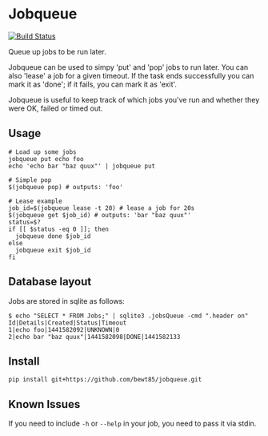 # Jobqueue

[![Build Status](https://travis-ci.org/bewt85/jobqueue.svg?branch=master)](https://travis-ci.org/bewt85/jobqueue)

Queue up jobs to be run later.

Jobqueue can be used to simpy 'put' and 'pop' jobs to run later.
You can also 'lease' a job for a given timeout.  If the task ends 
successfully you can mark it as 'done'; if it fails, you can mark it
as 'exit'.

Jobqueue is useful to keep track of which jobs you've run and
whether they were OK, failed or timed out.

## Usage

```
# Load up some jobs
jobqueue put echo foo
echo 'echo bar "baz quux"' | jobqueue put

# Simple pop
$(jobqueue pop) # outputs: 'foo'

# Lease example
job_id=$(jobqueue lease -t 20) # lease a job for 20s
$(jobqueue get $job_id) # outputs: 'bar "baz quux"'
status=$?
if [[ $status -eq 0 ]]; then
  jobqueue done $job_id
else
  jobqueue exit $job_id
fi
```

## Database layout

Jobs are stored in sqlite as follows:

```
$ echo "SELECT * FROM Jobs;" | sqlite3 .jobsQueue -cmd ".header on"
Id|Details|Created|Status|Timeout
1|echo foo|1441582092|UNKNOWN|0
2|echo bar "baz quux"|1441582098|DONE|1441582133
```

## Install

```
pip install git+https://github.com/bewt85/jobqueue.git
```

## Known Issues

If you need to include `-h` or `--help` in your job, you need to pass it
via stdin.
